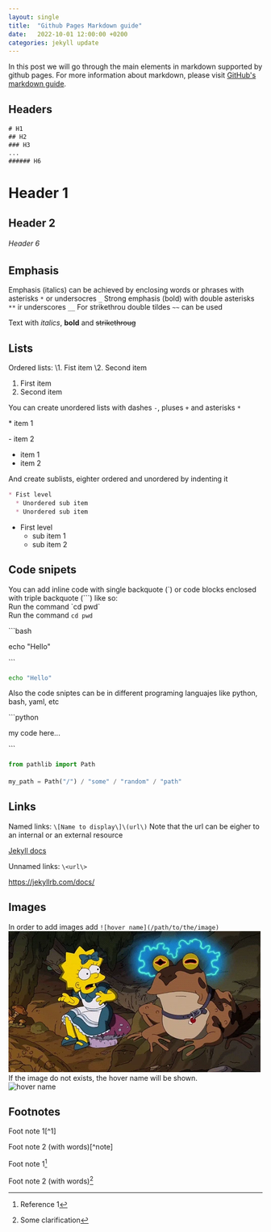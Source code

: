 ```yaml
---
layout: single
title:  "Github Pages Markdown guide"
date:   2022-10-01 12:00:00 +0200
categories: jekyll update
---
```

In this post we will go through the main elements in markdown supported by github pages. For more information about markdown, please visit [GitHub's markdown guide](https://guides.github.com/features/mastering-markdown/).

## Headers
```
# H1
## H2
### H3
...
###### H6
```
# Header 1
## Header 2
###### Header 6

## Emphasis
Emphasis (italics) can be achieved by enclosing words or phrases with asterisks `*` or undersocres `_`
Strong emphasis (bold) with double asterisks `**` ir underscores `__`
For strikethrou double tildes `~~` can be used

Text with *italics*, __bold__ and ~~strikethroug~~


## Lists
Ordered lists:
\1. Fist item
\2. Second item

1. First item
2. Second item

You can create unordered lists with dashes `-`, pluses `+` and asterisks `*`

 \* item 1

 \- item 2
* item 1
* item 2

And create sublists, eighter ordered and unordered by indenting it
```markdown
* Fist level
  * Unordered sub item
  * Unordered sub item
```
* First level
  * sub item 1
  * sub item 2

## Code snipets
You can add inline code with single backquote (\`) or code blocks enclosed with triple backquote (\`\`\`) like so:
<br>
Run the command \`cd pwd\`
<br>
Run the command `cd pwd`

\`\`\`bash

echo "Hello"

\`\`\`

```bash
echo "Hello"
```
Also the code sniptes can be in different programing languajes like python, bash, yaml, etc

\`\`\`python

my code here...

\`\`\`

```python
from pathlib import Path

my_path = Path("/") / "some" / "random" / "path"
```

## Links
Named links: `\[Name to display\]\(url\)`
Note that the url can be eigher to an internal or an external resource

[Jekyll docs](https://jekyllrb.com/docs/)

Unnamed links: `\<url\>`

<https://jekyllrb.com/docs/>

## Images
In order to add images add `![hover name](/path/to/the/image)`
<br>
![hypnotoad](/assets/images/githubpages_markdown/hypnotoad.webp)
<br>
If the image do not exists, the hover name will be shown.
<br>
![hover name](/assets/images/githubpages_markdown/not_found.jpg)

## Footnotes
Foot note 1\[^1]

Foot note 2 (with words)\[^note]


[^1]: Reference 1
[^note]: Some clarification

Foot note 1[^1]

Foot note 2 (with words)[^note]

[^1]: Reference 1
[^note]: Some clarification